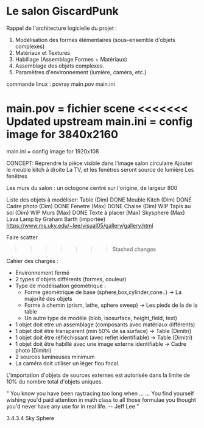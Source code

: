 # Le salon GiscardPunk

Rappel de l'architecture logicielle du projet :

1. Modélisation des formes élémentaires (sous-ensemble d'objets complexes)
2. Matériaux et Textures
3. Habillage (Assemblage Formes + Matériaux)
4. Assemblage des objets complexes.
5. Paramètres d'environnement (lumière, caméra, etc.)

commande linux : povray main.pov main.ini

main.pov = fichier scene
<<<<<<< Updated upstream
main.ini = config image for 3840x2160
=======
main.ini = config image for 1920x108

CONCEPT:
Reprendre la pièce visible dans l'image salon circulaire
Ajouter le meuble kitch à droite
La TV, et les fenètres seront source de lumière
Les fenêtres

Les murs du salon : un octogone centré sur l'origine, de largeur 800

Liste des objets à modéliser:
Table (Dim) DONE
Meuble Kitch (Dim) DONE
Cadre photo (Dim) DONE
Fenetre (Max) DONE
Chaise (Dim) WIP
Tapis au sol (Dim) WIP
Murs (Max) DONE
Texte à placer (Max)
Skysphere (Max)
Lava Lamp by Graham Barth (importée) https://www.ms.uky.edu/~lee/visual05/gallery/gallery.html

Faire scatter

> > > > > > > Stashed changes

Cahier des charges :

- Environnement fermé
- 2 types d'objets différents (formes, couleur)
- Type de modélisation géométrique :
  - Forme géométrique de base (sphere,box,cylinder,cone..) -> La majorité des objets
  - Forme à chemin (prism, lathe, sphere sweep) -> Les pieds de la de la table
  - Un autre type de modèle (blob, isosurface, height_field, text)
- 1 objet doit etre un assemblage (composants avec matériaux différents)
- 1 objet doit être transparent (min 50% de sa surface) -> Table (Dimitri)
- 1 objet doit être réfléchissant (avec reflet identifiable) -> Table (Dimitri)
- 1 objet doit être habillé avec une image externe identifiable -> Cadre photo (Dimitri)
- 2 sources lumineuses minimum
- La caméra doit utiliser un léger flou focal.

L'importation d'objets de sources externes est autorisée dans la limite de 10% du nombre total d'objets uniques.

" You know you have been raytracing too long when ...
... You find yourself wishing you'd paid attention in math class to all those formulae you thought you'd never have any use for in real life.
-- Jeff Lee "

3.4.3.4 Sky Sphere
